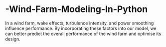 # -Wind-Farm-Modeling-In-Python
In a wind farm, wake effects, turbulence intensity, and power smoothing influence performance. By incorporating these factors into our model, we can better predict the overall performance of the wind farm and optimise its design.
